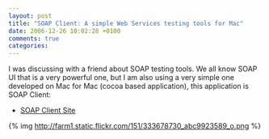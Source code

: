 ```yaml
---
layout: post
title: "SOAP Client: A simple Web Services testing tools for Mac"
date: 2006-12-26 10:02:28 +0100
comments: true
categories:
---
```

I was discussing with a friend about SOAP testing tools. We all know SOAP UI that is a very powerful one, but I am also using a very simple one developed on Mac for Mac (cocoa based application), this application is SOAP Client:

* [SOAP Client Site](http://www.ditchnet.org/soapclient/)

{% img http://farm1.static.flickr.com/151/333678730_abc9923589_o.png %}
